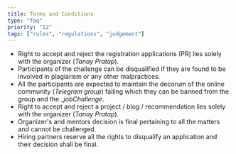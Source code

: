 ```yaml
---
title: Terms and Conditions
type: "faq"
priority: "12"
tags: ["rules", "regulations", "judgement"]
---
```


- Right to accept and reject the registration applications (PR) lies solely with the organizer (_Tanay Pratap_).
- Participants of the challenge can be disqualified if they are found to be involved in plagiarism or any other malpractices.
- All the participants are expected to maintain the decorum of the online community (_Telegram group_) failing which they can be banned from the group and the __jobChallenge_.
- Right to accept and reject a project / blog / recommendation lies solely with the organizer (_Tanay Pratap_).
- Organizer's and mentors decision is final pertaining to all the matters and cannot be challenged.
- Hiring partners reserve all the rights to disqualify an application and their decision shall be final.

